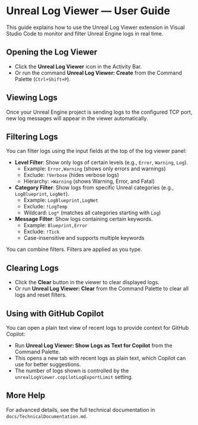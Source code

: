 # Unreal Log Viewer — User Guide

This guide explains how to use the Unreal Log Viewer extension in Visual Studio Code to monitor and filter Unreal Engine logs in real time.

## Opening the Log Viewer

- Click the **Unreal Log Viewer** icon in the Activity Bar.
- Or run the command **Unreal Log Viewer: Create** from the Command Palette (`Ctrl+Shift+P`).

## Viewing Logs

Once your Unreal Engine project is sending logs to the configured TCP port, new log messages will appear in the viewer automatically.

## Filtering Logs

You can filter logs using the input fields at the top of the log viewer panel:

- **Level Filter**: Show only logs of certain levels (e.g., `Error`, `Warning`, `Log`).
  - Example: `Error,Warning` (shows only errors and warnings)
  - Exclude: `!Verbose` (hides verbose logs)
  - Hierarchy: `>Warning` (shows Warning, Error, and Fatal)
- **Category Filter**: Show logs from specific Unreal categories (e.g., `LogBlueprint`, `LogNet`).
  - Example: `LogBlueprint,LogNet`
  - Exclude: `!LogTemp`
  - Wildcard: `Log*` (matches all categories starting with `Log`)
- **Message Filter**: Show logs containing certain keywords.
  - Example: `Blueprint,Error`
  - Exclude: `!Tick`
  - Case-insensitive and supports multiple keywords

You can combine filters. Filters are applied as you type.

## Clearing Logs

- Click the **Clear** button in the viewer to clear displayed logs.
- Or run **Unreal Log Viewer: Clear** from the Command Palette to clear all logs and reset filters.

## Using with GitHub Copilot

You can open a plain text view of recent logs to provide context for GitHub Copilot:

- Run **Unreal Log Viewer: Show Logs as Text for Copilot** from the Command Palette.
- This opens a new tab with recent logs as plain text, which Copilot can use for better suggestions.
- The number of logs shown is controlled by the `unrealLogViewer.copilotLogExportLimit` setting.

## More Help

For advanced details, see the full technical documentation in `docs/TechnicalDocumentation.md`.
